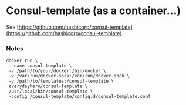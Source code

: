 # Consul-template (as a container...)

See [https://github.com/hashicorp/consul-template](https://github.com/hashicorp/consul-template).

### Notes

```
docker run \
 --name consul-template \
 -v /path/to/your/docker:/bin/docker \
 -v /var/run/docker.sock:/var/run/docker.sock \
 -v /path/to/templates:/consul-template \
 everydayhero/consul-template \
 /usr/local/bin/consul-template \
 -config /consul-template/config.d/consul-template.conf
```
